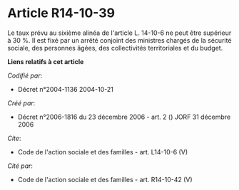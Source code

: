 # Article R14-10-39

Le taux prévu au sixième alinéa de l'article L. 14-10-6 ne peut être supérieur à 30 %. Il est fixé par un arrêté conjoint des
ministres chargés de la sécurité sociale, des personnes âgées, des collectivités territoriales et du budget.

**Liens relatifs à cet article**

_Codifié par_:

  - Décret n°2004-1136 2004-10-21

_Créé par_:

  - Décret n°2006-1816 du 23 décembre 2006 - art. 2 () JORF 31 décembre 2006

_Cite_:

  - Code de l'action sociale et des familles - art. L14-10-6 (V)

_Cité par_:

  - Code de l'action sociale et des familles - art. R14-10-42 (V)

